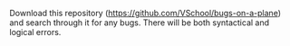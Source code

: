 Download this repository (https://github.com/VSchool/bugs-on-a-plane) and search through it for any bugs. There will be both syntactical and logical errors.